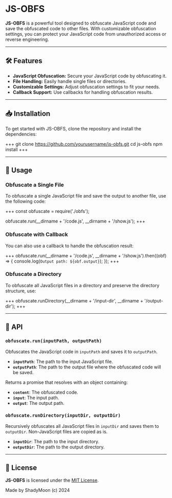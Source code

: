 # JS-OBFS

**JS-OBFS** is a powerful tool designed to obfuscate JavaScript code and save the obfuscated code to other files. With customizable obfuscation settings, you can protect your JavaScript code from unauthorized access or reverse engineering.

---

## 🛠️ Features

- **JavaScript Obfuscation:** Secure your JavaScript code by obfuscating it.
- **File Handling:** Easily handle single files or directories.
- **Customizable Settings:** Adjust obfuscation settings to fit your needs.
- **Callback Support:** Use callbacks for handling obfuscation results.

---

## 📥 Installation

To get started with JS-OBFS, clone the repository and install the dependencies:

+++
git clone https://github.com/yourusername/js-obfs.git
cd js-obfs
npm install
+++

---

## 🚀 Usage

### Obfuscate a Single File

To obfuscate a single JavaScript file and save the output to another file, use the following code:

+++
const obfuscate = require('./obfs');

obfuscate.run(__dirname + '/code.js', __dirname + '/show.js');
+++

### Obfuscate with Callback

You can also use a callback to handle the obfuscation result:

+++
obfuscate.run(__dirname + '/code.js', __dirname + '/show.js').then((obf) => {
    console.log(`Output path: ${obf.output}`);
});
+++

### Obfuscate a Directory

To obfuscate all JavaScript files in a directory and preserve the directory structure, use:

+++
obfuscate.runDirectory(__dirname + '/input-dir', __dirname + '/output-dir');
+++

---

## 📄 API

### `obfuscate.run(inputPath, outputPath)`

Obfuscates the JavaScript code in `inputPath` and saves it to `outputPath`.

- **`inputPath`**: The path to the input JavaScript file.
- **`outputPath`**: The path to the output file where the obfuscated code will be saved.

Returns a promise that resolves with an object containing:
- **`content`**: The obfuscated code.
- **`input`**: The input path.
- **`output`**: The output path.

### `obfuscate.runDirectory(inputDir, outputDir)`

Recursively obfuscates all JavaScript files in `inputDir` and saves them to `outputDir`. Non-JavaScript files are copied as is.

- **`inputDir`**: The path to the input directory.
- **`outputDir`**: The path to the output directory.

---

## 📄 License

**JS-OBFS** is licensed under the [MIT License](LICENSE).

Made by ShadyMoon (c) 2024
